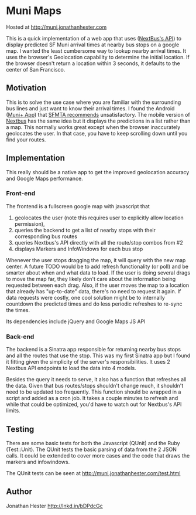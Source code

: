 Muni Maps
====================
Hosted at http://muni.jonathanhester.com

This is a quick implementation of a web app that uses
([NextBus's API](http://www.nextbus.com/xmlFeedDocs/NextBusXMLFeed.pdf)) to display
predicted SF Muni arrival times at nearby bus stops on a google map.
I wanted the least cumbersome way to lookup nearby arrival times.
It uses the browser's Geolocation capability to determine the initial location. If
the browser doesn't return a location within 3 seconds, it defaults to the center
of San Francisco.

Motivation
---------------
This is to solve the use case where you are familiar with the surrounding bus
lines and just want to know their arrival times.  I found the Android
([Muni+ App](http://muniapp.us/)) that
[SFMTA recommends](http://www.sfmta.com/getting-around/transit/mobile-apps) unsatisfactory.
The mobile version of [Nextbus](http://www.nextbus.com/) has the same idea but
it displays the predictions in a list rather than a map.  This normally works great
except when the browser inaccurately geolocates the user.  In that case, you have to keep
scrolling down until you find your routes.

Implementation
---------------
This really should be a native app to get the improved geolocation accuracy and Google Maps
performance.

### Front-end

The frontend is a fullscreen google map with javascript that

1. geolocates the user (note this requires user to explicitly allow location permission),
2. queries the backend to get a list of nearby stops with their corresponding bus routes
3. queries Nextbus's API directly with all the route/stop combos from #2
4. displays Markers and InfoWindows for each bus stop

Whenever the user stops dragging the map, it will query with the new map center.
A future TODO would be to add refresh functionality (or poll) and be smarter about
when and what data to load.  If the user is doing several drags to move the map
far, they likely don't care about the information being requested between each drag.
Also, if the user moves the map to a location that already has "up-to-date" data,
there's no need to request it again.  If data requests were costly, one cool solution
might be to internally countdown the predicted times and do less periodic refreshes
to re-sync the times.


Its dependencies include jQuery and Google Maps JS API


### Back-end

The backend is a Sinatra app responsible for returning nearby bus stops and all the routes
that use the stop.  This was my first Sinatra app but I found it fitting given the simplicity
of the server's responsibilities.  It uses 2 Nextbus API endpoints to load the data into 4 models.

Besides the query it needs to serve, it also has a function that refreshes all the data.
Given that bus routes/stops shouldn't change much, it shouldn't need to be updated too frequently.
This function should be wrapped in a script and added as a cron job.
It takes a couple minutes to refresh and while that could be optimized, you'd have to watch
out for Nextbus's API limits.


Testing
---------------
There are some basic tests for both the Javascript (QUnit) and the Ruby (Test::Unit).
The QUnit tests the basic parsing of data from the 2 JSON calls.  It could be extended
to cover more cases and the code that draws the markers and infowindows.

The QUnit tests can be seen at http://muni.jonathanhester.com/test.html


Author
---------------
Jonathan Hester
http://lnkd.in/bDPdcGc